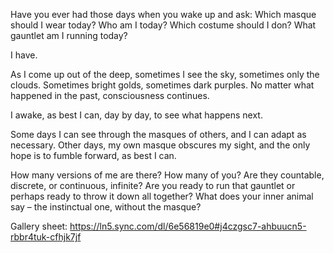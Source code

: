 Have you ever had those days when you wake up and ask: Which masque should I wear today? Who am I today? Which costume should I don? What gauntlet am I running today? 

I have.

As I come up out of the deep, sometimes I see the sky, sometimes only the clouds. Sometimes bright golds, sometimes dark purples. No matter what happened in the past, consciousness continues. 

I awake, as best I can, day by day, to see what happens next. 

Some days I can see through the masques of others, and I can adapt as necessary. Other days, my own masque obscures my sight, and the only hope is to fumble forward, as best I can. 

How many versions of me are there? How many of you? Are they countable, discrete, or continuous, infinite? Are you ready to run that gauntlet or perhaps ready to throw it down all together? What does your inner animal say – the instinctual one, without the masque? 

Gallery sheet: https://ln5.sync.com/dl/6e56819e0#j4czgsc7-ahbuucn5-rbbr4tuk-cfhjk7jf 

